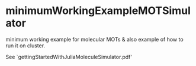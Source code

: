 # minimumWorkingExampleMOTSimulator
minimum working example for molecular MOTs &amp; also example of how to run it on cluster.

See `gettingStartedWithJuliaMoleculeSimulator.pdf'
